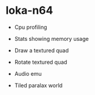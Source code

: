 # loka-n64

- Cpu profiling
- Stats showing memory usage
- Draw a textured quad
- Rotate textured quad
- Audio emu

- Tiled paralax world
